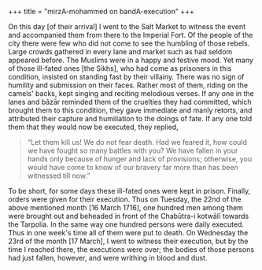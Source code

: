 +++
title = "mirzA-mohammed on bandA-execution"
+++

On this day [of their arrival] I went to the Salt Market to witness the event and accompanied them from there to the Imperial Fort. Of the people of the city there were few who did not come to see the humbling of those rebels. Large crowds gathered in every lane and market such as had seldom appeared before. The Muslims were in a happy and festive mood. Yet many of those ill-fated ones [the Sikhs], who had come as prisoners in this condition, insisted on standing fast by their villainy. There was no sign of humility and submission on their faces. Rather most of them, riding on the camels' backs, kept singing and reciting melodious verses. If any one in the lanes and bāzār reminded them of the cruelties they had committed, which brought them to this condition, they gave immediate and manly retorts, and attributed their capture and humiliation to the doings of fate. If any one told them that they would now be executed, they replied, 

> “Let them kill us! We do not fear death. Had we feared it, how could we have fought so many battles with you? We have fallen in your hands only because of hunger and lack of provisions; otherwise, you would have come to know of our bravery far more than has been witnessed till now.”

To be short, for some days these ill-fated ones were kept in prison. Finally, orders were given for their execution. Thus on Tuesday, the 22nd of the above mentioned month [16 March 1716], one hundred men among them were brought out and beheaded in front of the Chabūtra-i kotwālī towards the Tarpolia. In the same way one hundred persons were daily executed. Thus in one week's time all of them were put to death. On Wednesday the 23rd of the month [17 March], I went to witness their execution, but by the time I reached there, the executions were over; the bodies of those persons had just fallen, however, and were writhing in blood and dust.